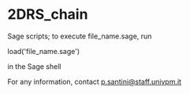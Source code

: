 # 2DRS_chain
Sage scripts; to execute file_name.sage, run 

load('file_name.sage')

in the Sage shell

For any information, contact p.santini@staff.univpm.it
